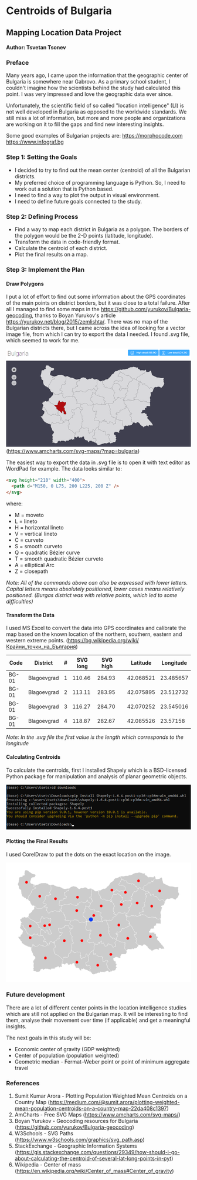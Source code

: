 # Centroids of Bulgaria
## Mapping Location Data Project

#### Author: Tsvetan Tsonev

### Preface

Many years ago, I came upon the information that the geographic center of Bulgaria is somewhere near Gabrovo. As a primary school student, I couldn't imagine how the scientists behind the study had calculated this point. I was very impressed and love the geographic data ever since.

Unfortunately, the scientific field of so called "location intelligence" (LI) is not well developed in Bulgaria as opposed to the worldwide standards. We still miss a lot of information, but more and more people and organizations are working on it to fill the gaps and find new interesting insights.

Some good examples of Bulgarian projects are:
https://morphocode.com
https://www.infograf.bg

### Step 1: Setting the Goals
* I decided to try to find out the mean center (centroid) of all the Bulgarian districts.
* My preferred choice of programming language is Python. So, I need to work out a solution that is Python based.
* I need to find a way to plot the output in visual environment.
* I need to define future goals connected to the study.

### Step 2: Defining Process
* Find a way to map each district in Bulgaria as a polygon. The borders of the polygon would be the 2-D points (latitude, longitude).
* Transform the data in code-friendly format.
* Calculate the centroid of each district.
* Plot the final results on a map.

### Step 3: Implement the Plan
#### Draw Polygons
I put a lot of effort to find out some information about the GPS coordinates of the main points on district borders, but it was close to a total failure. After all I managed to find some maps in the https://github.com/yurukov/Bulgaria-geocoding, thanks to Boyan Yurukov's article https://yurukov.net/blog/2015/zemlishta/.
There was no map of the Bulgarian districts there, but I came across the idea of looking for a vector image file, from which I can try to export the data I needed.
I found .svg file, which seemed to work for me.

  ![Bulgaria.png](Bulgaria.png)
  (https://www.amcharts.com/svg-maps/?map=bulgaria)

The easiest way to export the data in .svg file is to open it with text editor as WordPad for example.
The data looks similar to:

```html
<svg height="210" width="400">
  <path d="M150, 0 L75, 200 L225, 200 Z" />
</svg>
```

where:

* M = moveto
* L = lineto
* H = horizontal lineto
* V = vertical lineto
* C = curveto
* S = smooth curveto
* Q = quadratic Bézier curve
* T = smooth quadratic Bézier curveto
* A = elliptical Arc
* Z = closepath

*Note: All of the commands above can also be expressed with lower letters. Capital letters means absolutely positioned, lower cases means relatively positioned. (Burgas district was with relative points, which led to sоme difficulties)*

#### Transform the Data

I used MS Excel to convert the data into GPS coordinates and calibrate the map based on the known location of the northern, southern, eastern and western extreme points. (https://bg.wikipedia.org/wiki/Крайни_точки_на_България)

| Code  | District    | # | SVG long | SVG high |   | Latitude  | Longitude |
|-------|-------------|---|----------|----------|---|-----------|-----------|
| BG-01 | Blagoevgrad | 1 | 110.46   | 284.93   |   | 42.068521 | 23.485657 |
| BG-01 | Blagoevgrad | 2 | 113.11   | 283.95   |   | 42.075895 | 23.512732 |
| BG-01 | Blagoevgrad | 3 | 116.27   | 284.70   |   | 42.070252 | 23.545016 |
| BG-01 | Blagoevgrad | 4 | 118.87   | 282.67   |   | 42.085526 | 23.57158  |

*Note: In the .svg file the first value is the length which corresponds to the longitude*

#### Calculating Centroids

To calculate the centroids, first I installed Shapely which is a BSD-licensed Python package for manipulation and analysis of planar geometric objects.

![Shapely.png](Shapely.png)

#### Plotting the Final Results

I used CorelDraw to put the dots on the exact location on the image.

![Bulgaria_dots.png](Bulgaria_dots.png)

### Future development

There are a lot of different center points in the location intelligence studies which are still not applied on the Bulgarian map. It will be interesting to find them, analyse their movement over time (if applicable) and get a meaningful insights.

The next goals in this study will be:

* Economic center of gravity (GDP weighted)
* Center of population (population weighted)
* Geometric median - Fermat–Weber point or point of minimum aggregate travel

### References

1. Sumit Kumar Arora - Plotting Population Weighted Mean Centroids on a Country Map (https://medium.com/@sumit.arora/plotting-weighted-mean-population-centroids-on-a-country-map-22da408c1397)
2. AmCharts - Free SVG Maps (https://www.amcharts.com/svg-maps/)
3. Boyan Yurukov - Geocoding resources for Bulgaria (https://github.com/yurukov/Bulgaria-geocoding)
4. W3Schools - SVG Paths (https://www.w3schools.com/graphics/svg_path.asp)
5. StackExchange - Geographic Information Systems (https://gis.stackexchange.com/questions/29349/how-should-i-go-about-calculating-the-centroid-of-several-lat-long-points-in-pyt)
6. Wikipedia - Center of mass (https://en.wikipedia.org/wiki/Center_of_mass#Center_of_gravity)
